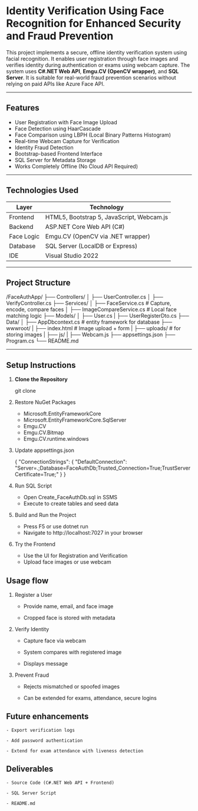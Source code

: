 # Identity Verification Using Face Recognition for Enhanced Security and Fraud Prevention

This project implements a secure, offline identity verification system using facial recognition. 
It enables user registration through face images and verifies identity during authentication or exams using webcam capture. 
The system uses **C#.NET Web API**, **Emgu.CV (OpenCV wrapper)**, and **SQL Server**. 
It is suitable for real-world fraud prevention scenarios without relying on paid APIs like Azure Face API.

---

## Features

- User Registration with Face Image Upload
- Face Detection using HaarCascade
- Face Comparison using LBPH (Local Binary Patterns Histogram)
- Real-time Webcam Capture for Verification
- Identity Fraud Detection
- Bootstrap-based Frontend Interface
- SQL Server for Metadata Storage
- Works Completely Offline (No Cloud API Required)

---

## Technologies Used

| Layer       | Technology                                |
|-------------|-------------------------------------------|
| Frontend    | HTML5, Bootstrap 5, JavaScript, Webcam.js |
| Backend     | ASP.NET Core Web API (C#)                 |
| Face Logic  | Emgu.CV (OpenCV via .NET wrapper)         |
| Database    | SQL Server (LocalDB or Express)           |
| IDE         | Visual Studio 2022                        |

---

## Project Structure

/FaceAuthApp/
├── Controllers/
│ ├── UserController.cs
│ ├── VerifyController.cs
├── Services/
│ ├── FaceService.cs			# Capture, encode, compare faces
│ ├── ImageCompareService.cs	# Local face matching logic
├── Models/
│ ├── User.cs
| ├── UserRegisterDto.cs
├── Data/
│ ├── AppDbcontext.cs			# entity framework for database
├── wwwroot/
| ├── index.html				# Image upload + form
| ├── uploads/					# for storing images
| ├── js/ 
|   ├── Webcam.js
├── appsettings.json
├── Program.cs
└── README.md


---

## Setup Instructions

1. **Clone the Repository**
   
   git clone <repo-name>
   
2. Restore NuGet Packages

	- Microsoft.EntityFrameworkCore
	- Microsoft.EntityFrameworkCore.SqlServer
	- Emgu.CV
	- Emgu.CV.Bitmap
	- Emgu.CV.runtime.windows

3.	Update appsettings.json	

	{
	  "ConnectionStrings": {
		"DefaultConnection": "Server=.;Database=FaceAuthDb;Trusted_Connection=True;TrustServerCertificate=True;"
	  }
	}

4.	Run SQL Script

	- Open Create_FaceAuthDb.sql in SSMS
	- Execute to create tables and seed data

5.	Build and Run the Project

	- Press F5 or use dotnet run
	- Navigate to http://localhost:7027 in your browser
	
6.	Try the Frontend

	- Use the UI for Registration and Verification
	- Upload face images or use webcam

## Usage flow

1. Register a User

	- Provide name, email, and face image

	- Cropped face is stored with metadata

2.	Verify Identity

	- Capture face via webcam

	- System compares with registered image

	- Displays message

3.	Prevent Fraud

	- Rejects mismatched or spoofed images

	- Can be extended for exams, attendance, secure logins

## Future enhancements

	- Export verification logs

	- Add password authentication 

	- Extend for exam attendance with liveness detection

## Deliverables

	- Source Code (C#.NET Web API + Frontend)

	- SQL Server Script

	- README.md

	
